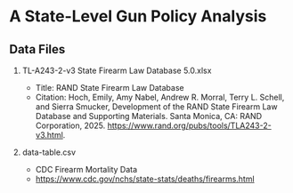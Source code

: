 # A State-Level Gun Policy Analysis

## Data Files
1. TL-A243-2-v3 State Firearm Law Database 5.0.xlsx
   - Title: RAND State Firearm Law Database
   - Citation: Hoch, Emily, Amy Nabel, Andrew R. Morral, Terry L. Schell, and Sierra Smucker, Development of the RAND State Firearm Law Database and Supporting Materials. Santa Monica, CA: RAND Corporation, 2025. https://www.rand.org/pubs/tools/TLA243-2-v3.html.

2. data-table.csv
   - CDC Firearm Mortality Data
   - https://www.cdc.gov/nchs/state-stats/deaths/firearms.html


